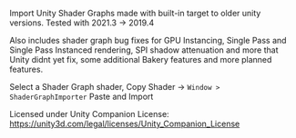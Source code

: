 Import Unity Shader Graphs made with built-in target to older unity versions. Tested with 2021.3 -> 2019.4

Also includes shader graph bug fixes for GPU Instancing, Single Pass and Single Pass Instanced rendering, SPI shadow attenuation and more that Unity didnt yet fix, some additional Bakery features and more planned features.

Select a Shader Graph shader, Copy Shader -> `Window > ShaderGraphImporter` Paste and Import


Licensed under Unity Companion License:
https://unity3d.com/legal/licenses/Unity_Companion_License
